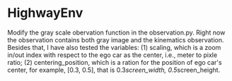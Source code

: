 # HighwayEnv

Modify the gray scale obervation function in the observation.py. Right now the observation contains both gray image and the kinematics observation. Besides that, I have also tested the variables: (1) scaling, which is a zoom in/out index with respect to the ego car as the center, i.e., meter to pixle ratio; (2) centering_position, which is a ration for the position of ego car's center, for example, [0.3, 0.5], that is 0.3*screen_width, 0.5*screen_height.
